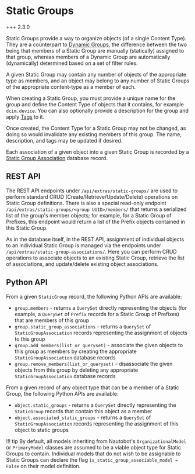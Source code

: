 # Static Groups

+++ 2.3.0

Static Groups provide a way to organize objects (of a single Content Type). They are a counterpart to [Dynamic Groups](dynamicgroup.md), the difference between the two being that members of a Static Group are manually (statically) assigned to that group, whereas members of a Dynamic Group are automatically (dynamically) determined based on a set of filter rules.

A given Static Group may contain any number of objects of the appropriate type as members, and an object may belong to any number of Static Groups of the appropriate content-type as a member of each.

When creating a Static Group, you must provide a unique name for the group and define the Content Type of objects that it contains, for example `dcim.device`. You can also optionally provide a description for the group and apply [Tags](tag.md) to it.

Once created, the Content Type for a Static Group may not be changed, as doing so would invalidate any existing members of this group. The name, description, and tags may be updated if desired.

Each association of a given object into a given Static Group is recorded by a [Static Group Association](staticgroupassociation.md) database record.

## REST API

The REST API endpoints under `/api/extras/static-groups/` are used to perform standard CRUD (Create/Retrieve/Update/Delete) operations on Static Group definitions. There is also a special read-only endpoint `/api/extras/static-groups/<group UUID>/members/` that returns a serialized list of the group's member objects; for example, for a Static Group of Prefixes, this endpoint would return a list of the Prefix objects contained in this Static Group.

As in the database itself, in the REST API, assignment of individual objects to an individual Static Group is managed via the endpoints under `/api/extras/static-group-associations/`. Here you can perform CRUD operations to associate objects to an existing Static Group, retrieve the list of associations, and update/delete existing object associations.

## Python API

From a given `StaticGroup` record, the following Python APIs are available:

* `group.members` - returns a `QuerySet` directly representing the objects (for example, a `QuerySet` of `Prefix` records for a Static Group of Prefixes) that are members of this group
* `group.static_group_associations` - returns a `QuerySet` of `StaticGroupAssociation` records representing the assignment of objects to this group
* `group.add_members(list_or_queryset)` - associate the given objects to this group as members by creating the appropriate `StaticGroupAssociation` database records
* `group.remove_members(list_or_queryset)` - disassociate the given objects from this group by deleting any appropriate `StaticGroupAssociation` database records

From a given record of any object type that can be a member of a Static Group, the following Python APIs are available:

* `object.static_groups` - returns a `QuerySet` directly representing the `StaticGroup` records that contain this object as a member
* `object.associated_static_groups` - returns a `QuerySet` of `StaticGroupAssociation` records representing the assignment of this object to static groups

!!! tip
    By default, all models inheriting from Nautobot's `OrganizationalModel` or `PrimaryModel` classes are assumed to be a viable object type for Static Groups to contain. Individual models that do not wish to be assignable to Static Groups can declare the flag `is_static_group_associable_model = False` on their model definition.
